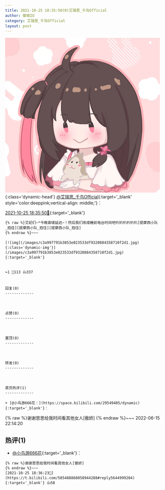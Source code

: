 ```yaml
---
title: 2021-10-25 18:35:50(0)艾瑞思_千鸟Official
author: 御坂IO
category: 艾瑞思_千鸟Official
layout: post
---
```


![img](/images/7e08840c56f251de28bdf766b647bd5fe9a5d50a.jpg){:class='dynamic-head'}
[@艾瑞思_千鸟Official](https://space.bilibili.com/1090010845/dynamic){:target='_blank' style='color:deeppink;vertical-align: middle;'}：

[2021-10-25 18:35:50🔗](https://t.bilibili.com/585488868058944288){:target='_blank'}

~~~
{% raw %}艾妃们~*今晚直啵延迟~！然后我们改成睡前电台时间吧叭叭叭叭叭叭[提摩西小队_抱住][提摩西小队_抱住][提摩西小队_抱住]
{% endraw %}~~~

[![img](/images/c3a997791b3853e023533df9320884358710f2d1.jpg){:class='dynamic-img'}](/images/c3a997791b3853e023533df9320884358710f2d1.jpg){:target='_blank'}


↪️1 💬113 👍337


回复(0)
-------------



点赞(0)
-------------



置顶(0)
-------------



转发(0)
-------------



首页热评(1)
-------------

+ [@小鸟游666花：](https://space.bilibili.com/29549485/dynamic){:target='_blank'}：
~~~
{% raw %}谢谢思思给我时间看其他女人[傲娇]
{% endraw %}~~~
2022-06-15 22:14:20


热评(1)
-------------

+ [@小鸟游666花](https://space.bilibili.com/29549485/dynamic){:target='_blank'}：
~~~
{% raw %}谢谢思思给我时间看其他女人[傲娇]
{% endraw %}~~~
[2021-10-25 18:36:23🔗](https://t.bilibili.com/585488868058944288#reply5644999204){:target='_blank'} 👍58


